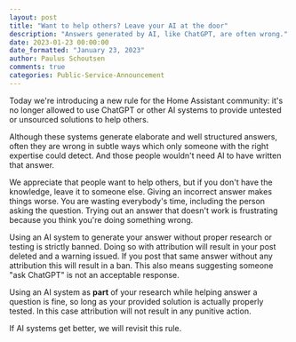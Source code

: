 ```yaml
---
layout: post
title: "Want to help others? Leave your AI at the door"
description: "Answers generated by AI, like ChatGPT, are often wrong."
date: 2023-01-23 00:00:00
date_formatted: "January 23, 2023"
author: Paulus Schoutsen
comments: true
categories: Public-Service-Announcement
---
```


Today we're introducing a new rule for the Home Assistant community: it's no longer allowed to use ChatGPT or other AI systems to provide untested or unsourced solutions to help others.

Although these systems generate elaborate and well structured answers, often they are wrong in subtle ways which only someone with the right expertise could detect. And those people wouldn't need AI to have written that answer.

We appreciate that people want to help others, but if you don't have the knowledge, leave it to someone else. Giving an incorrect answer makes things worse. You are wasting everybody's time, including the person asking the question. Trying out an answer that doesn't work is frustrating because you think you're doing something wrong.

Using an AI system to generate your answer without proper research or testing is strictly banned. Doing so with attribution will result in your post deleted and a warning issued. If you post that same answer without any attribution this will result in a ban. This also means suggesting someone "ask ChatGPT" is not an acceptable response.

Using an AI system as **part** of your research while helping answer a question is fine, so long as your provided solution is actually properly tested. In this case attribution will not result in any punitive action.

If AI systems get better, we will revisit this rule.

